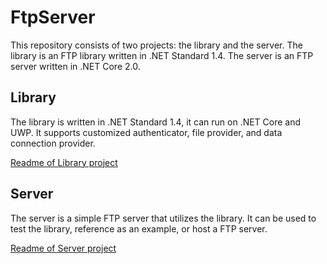 # FtpServer
This repository consists of two projects: the library and the server. The library is an FTP library written in .NET Standard 1.4. The server is an FTP server written in .NET Core 2.0.

## Library
The library is written in .NET Standard 1.4, it can run on .NET Core and UWP. It supports customized authenticator, file provider, and data connection provider.

[Readme of Library project](/Library)

## Server
The server is a simple FTP server that utilizes the library. It can be used to test the library, reference as an example, or host a FTP server.

[Readme of Server project](/Server)
